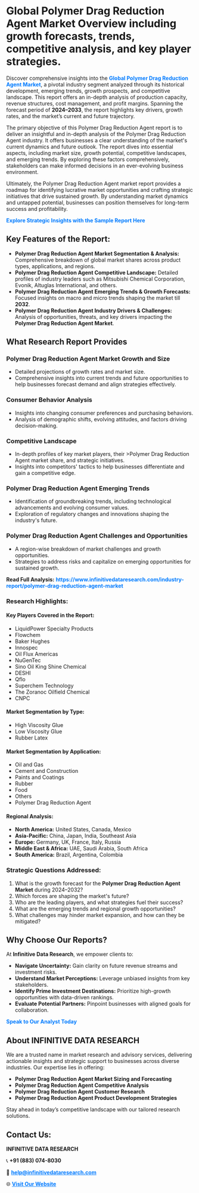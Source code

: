 <h1>Global Polymer Drag Reduction Agent Market Overview including growth forecasts, trends, competitive analysis, and key player strategies.</h1>
<p>
Discover comprehensive insights into the 
<a href="https://www.infinitivedataresearch.com/industry-report/polymer-drag-reduction-agent-market" rel="dofollow" style="color: #007BFF; text-decoration: none;"><strong>Global Polymer Drag Reduction Agent Market</strong></a>, a pivotal industry segment analyzed through its historical development, emerging trends, growth prospects, and competitive landscape. This report offers an in-depth analysis of production capacity, revenue structures, cost management, and profit margins. Spanning the forecast period of <strong>2024–2033</strong>, the report highlights key drivers, growth rates, and the market’s current and future trajectory.
</p>
<p>
The primary objective of this Polymer Drag Reduction Agent report is to deliver an insightful and in-depth analysis of the Polymer Drag Reduction Agent industry. It offers businesses a clear understanding of the market's current dynamics and future outlook. The report dives into essential aspects, including market size, growth potential, competitive landscapes, and emerging trends. By exploring these factors comprehensively, stakeholders can make informed decisions in an ever-evolving business environment.
</p>
<p>
Ultimately, the Polymer Drag Reduction Agent market report provides a roadmap for identifying lucrative market opportunities and crafting strategic initiatives that drive sustained growth. By understanding market dynamics and untapped potential, businesses can position themselves for long-term success and profitability.
</p>
<p>
<a href="https://www.infinitivedataresearch.com/request-sample/reportId=103729" style="color: #007BFF; text-decoration: none;"><strong>Explore Strategic Insights with the Sample Report Here</strong></a>
</p>

<h2>Key Features of the Report:</h2>
<ul>
<li><strong>Polymer Drag Reduction Agent Market Segmentation & Analysis:</strong> Comprehensive breakdown of global market shares across product types, applications, and regions.</li>
<li><strong>Polymer Drag Reduction Agent Competitive Landscape:</strong> Detailed profiles of industry leaders such as Mitsubishi Chemical Corporation, Evonik, Altuglas International, and others.</li>
<li><strong>Polymer Drag Reduction Agent Emerging Trends & Growth Forecasts:</strong> Focused insights on macro and micro trends shaping the market till <strong>2032</strong>.</li>
<li><strong>Polymer Drag Reduction Agent Industry Drivers & Challenges:</strong> Analysis of opportunities, threats, and key drivers impacting the <strong>Polymer Drag Reduction Agent Market</strong>.</li>
</ul>

<h2>What Research Report Provides</h2>
<h3>Polymer Drag Reduction Agent Market Growth and Size</h3>
<ul>
<li>Detailed projections of growth rates and market size.</li>
<li>Comprehensive insights into current trends and future opportunities to help businesses forecast demand and align strategies effectively.</li>
</ul>

<h3>Consumer Behavior Analysis</h3>
<ul>
<li>Insights into changing consumer preferences and purchasing behaviors.</li>
<li>Analysis of demographic shifts, evolving attitudes, and factors driving decision-making.</li>
</ul>

<h3>Competitive Landscape</h3>
<ul>
<li>In-depth profiles of key market players, their >Polymer Drag Reduction Agent market share, and strategic initiatives.</li>
<li>Insights into competitors' tactics to help businesses differentiate and gain a competitive edge.</li>
</ul>

<h3>Polymer Drag Reduction Agent Emerging Trends</h3>
<ul>
<li>Identification of groundbreaking trends, including technological advancements and evolving consumer values.</li>
<li>Exploration of regulatory changes and innovations shaping the industry's future.</li>
</ul>

<h3>Polymer Drag Reduction Agent Challenges and Opportunities</h3>
<ul>
<li>A region-wise breakdown of market challenges and growth opportunities.</li>
<li>Strategies to address risks and capitalize on emerging opportunities for sustained growth.</li>
</ul>
<p><strong>Read Full Analysis:</strong> <a href="https://www.infinitivedataresearch.com/industry-report/polymer-drag-reduction-agent-market" rel="dofollow" style="color: #007BFF; text-decoration: none;"><strong>https://www.infinitivedataresearch.com/industry-report/polymer-drag-reduction-agent-market</strong></a></p>
<h3>Research Highlights:</h3>
<h4>Key Players Covered in the Report:</h4>
<ul><li>LiquidPower Specialty Products</li><li>Flowchem</li><li>Baker Hughes</li><li>Innospec</li><li>Oil Flux Americas</li><li>NuGenTec</li><li>Sino Oil King Shine Chemical</li><li>DESHI</li><li>Qflo</li><li>Superchem Technology</li><li>The Zoranoc Oilfield Chemical</li><li>CNPC</li></ul>
<h4>Market Segmentation by Type:</h4>
<ul><li>High Viscosity Glue</li><li>Low Viscosity Glue</li><li>Rubber Latex</li></ul>
<h4>Market Segmentation by Application:</h4>
<ul><li>Oil and Gas</li><li>Cement and Construction</li><li>Paints and Coatings</li><li>Rubber</li><li>Food</li><li>Others</li><li>Polymer Drag Reduction Agent</li></ul>

<h4>Regional Analysis:</h4>
<ul>
<li><strong>North America:</strong> United States, Canada, Mexico</li>
<li><strong>Asia-Pacific:</strong> China, Japan, India, Southeast Asia</li>
<li><strong>Europe:</strong> Germany, UK, France, Italy, Russia</li>
<li><strong>Middle East & Africa:</strong> UAE, Saudi Arabia, South Africa</li>
<li><strong>South America:</strong> Brazil, Argentina, Colombia</li>
</ul>

<h3>Strategic Questions Addressed:</h3>
<ol>
<li>What is the growth forecast for the <strong>Polymer Drag Reduction Agent Market</strong> during 2024–2032?</li>
<li>Which forces are shaping the market's future?</li>
<li>Who are the leading players, and what strategies fuel their success?</li>
<li>What are the emerging trends and regional growth opportunities?</li>
<li>What challenges may hinder market expansion, and how can they be mitigated?</li>
</ol>

<h2>Why Choose Our Reports?</h2>
<p>At <strong>Infinitive Data Research</strong>, we empower clients to:</p>
<ul>
<li><strong>Navigate Uncertainty:</strong> Gain clarity on future revenue streams and investment risks.</li>
<li><strong>Understand Market Perceptions:</strong> Leverage unbiased insights from key stakeholders.</li>
<li><strong>Identify Prime Investment Destinations:</strong> Prioritize high-growth opportunities with data-driven rankings.</li>
<li><strong>Evaluate Potential Partners:</strong> Pinpoint businesses with aligned goals for collaboration.</li>
</ul>
<p><a href="https://www.infinitivedataresearch.com/industry-report/polymer-drag-reduction-agent-market" rel="dofollow" style="color: #007BFF; text-decoration: none;"><strong>Speak to Our Analyst Today</strong></a></p>

<h2>About INFINITIVE DATA RESEARCH</h2>
<p>We are a trusted name in market research and advisory services, delivering actionable insights and strategic support to businesses across diverse industries. Our expertise lies in offering:</p>
<ul>
<li><strong>Polymer Drag Reduction Agent Market Sizing and Forecasting</strong></li>
<li><strong>Polymer Drag Reduction Agent Competitive Analysis</strong></li>
<li><strong>Polymer Drag Reduction Agent Customer Research</strong></li>
<li><strong>Polymer Drag Reduction Agent Product Development Strategies</strong></li>
</ul>
<p>Stay ahead in today’s competitive landscape with our tailored research solutions.</p>

<h2>Contact Us:</h2>
<p><strong>INFINITIVE DATA RESEARCH</strong></p>
<p>📞 <strong>+91 (883) 074-8030</strong></p>
<p>📧 <strong><a href="mailto:help@infinitivedataresearch.com" style="color: #007BFF;">help@infinitivedataresearch.com</a></strong></p>
<p>🌐 <strong><a href="https://www.infinitivedataresearch.com" rel="dofollow" style="color: #007BFF;">Visit Our Website</a></strong></p>